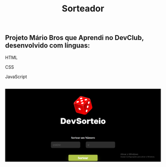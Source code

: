 <h1 align="center">Sorteador</h1>
<br>
<h2>Projeto Mário Bros que Aprendi no DevClub,  desenvolvido com línguas:</h2>
<p>HTML</p>
<p>CSS</p>
<p>JavaScript</p>
<br>
<img src="https://github.com/JoaoVitorRodriguesSouza/project-drawer/blob/main/photo.PNG?raw=true">
